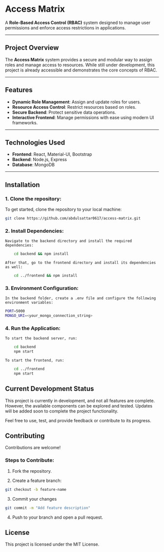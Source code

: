 # Access Matrix

A **Role-Based Access Control (RBAC)** system designed to manage user permissions and enforce access restrictions in applications.

---

## Project Overview

The **Access Matrix** system provides a secure and modular way to assign roles and manage access to resources. While still under development, this project is already accessible and demonstrates the core concepts of RBAC.

---

## Features

- **Dynamic Role Management**: Assign and update roles for users.
- **Resource Access Control**: Restrict resources based on roles.
- **Secure Backend**: Protect sensitive data operations.
- **Interactive Frontend**: Manage permissions with ease using modern UI frameworks.

---

## Technologies Used

- **Frontend**: React, Material-UI, Bootstrap
- **Backend**: Node.js, Express
- **Database**: MongoDB

---

## Installation

### 1. Clone the repository:

To get started, clone the repository to your local machine:

```bash
git clone https://github.com/abdulsattar0617/access-matrix.git
```

### 2. Install Dependencies:

    Navigate to the backend directory and install the required dependencies:

```bash
    cd backend && npm install
```

    After that, go to the frontend directory and install its dependencies as well:

```bash
    cd ../frontend && npm install
```

### 3. Environment Configuration:

    In the backend folder, create a .env file and configure the following environment variables:

```bash
PORT=5000
MONGO_URI=<your_mongo_connection_string>
```

### 4. Run the Application:

    To start the backend server, run:

```bash
    cd backend
    npm start
```

    To start the frontend, run:

```bash
    cd ../frontend
    npm start
```

## Current Development Status

This project is currently in development, and not all features are complete. However, the available components can be explored and tested. Updates will be added soon to complete the project functionality.

Feel free to use, test, and provide feedback or contribute to its progress.

## Contributing

Contributions are welcome!

### Steps to Contribute:

1. Fork the repository.

2. Create a feature branch:

```bash
git checkout -b feature-name
```

3. Commit your changes

```bash
git commit -m "Add feature description"
```

4. Push to your branch and open a pull request.


## License

This project is licensed under the MIT License.